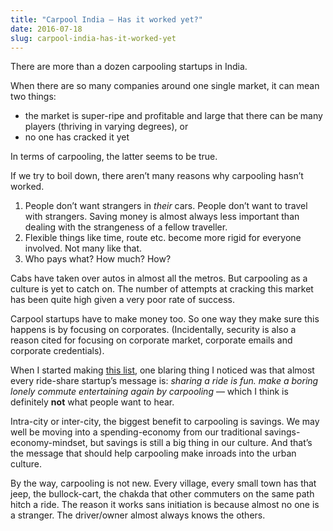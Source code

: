 ```yaml
---
title: "Carpool India — Has it worked yet?"
date: 2016-07-18
slug: carpool-india-has-it-worked-yet
---
```

There are more than a dozen carpooling startups in India.

When there are so many companies around one single market, it can mean two things:

*   the market is super-ripe and profitable and large that there can be many players (thriving in varying degrees), or
*   no one has cracked it yet

In terms of carpooling, the latter seems to be true.

If we try to boil down, there aren’t many reasons why carpooling hasn’t worked.

1.  People don’t want strangers in _their_ cars. People don’t want to travel with strangers. Saving money is almost always less important than dealing with the strangeness of a fellow traveller.
2.  Flexible things like time, route etc. become more rigid for everyone involved. Not many like that.
3.  Who pays what? How much? How?

Cabs have taken over autos in almost all the metros. But carpooling as a culture is yet to catch on. The number of attempts at cracking this market has been quite high given a very poor rate of success.

Carpool startups have to make money too. So one way they make sure this happens is by focusing on corporates. (Incidentally, security is also a reason cited for focusing on corporate market, corporate emails and corporate credentials).

When I started making [this list](http://druchan.com/startupswadesh/carpool.php), one blaring thing I noticed was that almost every ride-share startup’s message is: _sharing a ride is fun. make a boring lonely commute entertaining again by carpooling_ — which I think is definitely **not** what people want to hear.

Intra-city or inter-city, the biggest benefit to carpooling is savings. We may well be moving into a spending-economy from our traditional savings-economy-mindset, but savings is still a big thing in our culture. And that’s the message that should help carpooling make inroads into the urban culture.

By the way, carpooling is not new. Every village, every small town has that jeep, the bullock-cart, the chakda that other commuters on the same path hitch a ride. The reason it works sans initiation is because almost no one is a stranger. The driver/owner almost always knows the others.